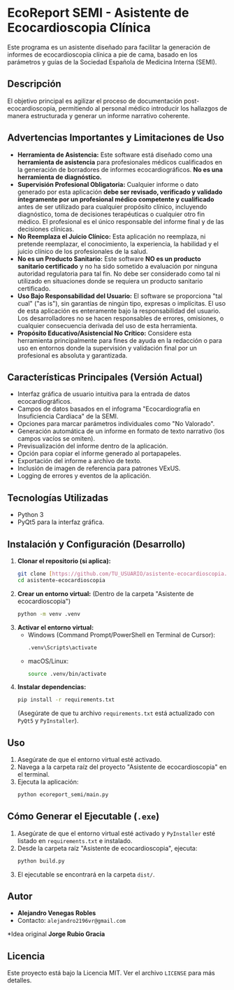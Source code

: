 # EcoReport SEMI - Asistente de Ecocardioscopia Clínica

Este programa es un asistente diseñado para facilitar la generación de informes de ecocardioscopia clínica a pie de cama, basado en los parámetros y guías de la Sociedad Española de Medicina Interna (SEMI).

## Descripción

El objetivo principal es agilizar el proceso de documentación post-ecocardioscopia, permitiendo al personal médico introducir los hallazgos de manera estructurada y generar un informe narrativo coherente.

## Advertencias Importantes y Limitaciones de Uso

* **Herramienta de Asistencia:** Este software está diseñado como una **herramienta de asistencia** para profesionales médicos cualificados en la generación de borradores de informes ecocardiográficos. **No es una herramienta de diagnóstico.**
* **Supervisión Profesional Obligatoria:** Cualquier informe o dato generado por esta aplicación **debe ser revisado, verificado y validado íntegramente por un profesional médico competente y cualificado** antes de ser utilizado para cualquier propósito clínico, incluyendo diagnóstico, toma de decisiones terapéuticas o cualquier otro fin médico. El profesional es el único responsable del informe final y de las decisiones clínicas.
* **No Reemplaza el Juicio Clínico:** Esta aplicación no reemplaza, ni pretende reemplazar, el conocimiento, la experiencia, la habilidad y el juicio clínico de los profesionales de la salud.
* **No es un Producto Sanitario:** Este software **NO es un producto sanitario certificado** y no ha sido sometido a evaluación por ninguna autoridad regulatoria para tal fin. No debe ser considerado como tal ni utilizado en situaciones donde se requiera un producto sanitario certificado.
* **Uso Bajo Responsabilidad del Usuario:** El software se proporciona "tal cual" ("as is"), sin garantías de ningún tipo, expresas o implícitas. El uso de esta aplicación es enteramente bajo la responsabilidad del usuario. Los desarrolladores no se hacen responsables de errores, omisiones, o cualquier consecuencia derivada del uso de esta herramienta.
* **Propósito Educativo/Asistencial No Crítico:** Considere esta herramienta principalmente para fines de ayuda en la redacción o para uso en entornos donde la supervisión y validación final por un profesional es absoluta y garantizada.


## Características Principales (Versión Actual)

* Interfaz gráfica de usuario intuitiva para la entrada de datos ecocardiográficos.
* Campos de datos basados en el infograma "Ecocardiografía en Insuficiencia Cardíaca" de la SEMI.
* Opciones para marcar parámetros individuales como "No Valorado".
* Generación automática de un informe en formato de texto narrativo (los campos vacíos se omiten).
* Previsualización del informe dentro de la aplicación.
* Opción para copiar el informe generado al portapapeles.
* Exportación del informe a archivo de texto.
* Inclusión de imagen de referencia para patrones VExUS.
* Logging de errores y eventos de la aplicación.

## Tecnologías Utilizadas

* Python 3
* PyQt5 para la interfaz gráfica.

## Instalación y Configuración (Desarrollo)

1.  **Clonar el repositorio (si aplica):**
    ```bash
    git clone [https://github.com/TU_USUARIO/asistente-ecocardioscopia.git](https://github.com/TU_USUARIO/asistente-ecocardioscopia.git)
    cd asistente-ecocardioscopia
    ```
2.  **Crear un entorno virtual:**
    (Dentro de la carpeta "Asistente de ecocardioscopia")
    ```bash
    python -m venv .venv
    ```
3.  **Activar el entorno virtual:**
    * Windows (Command Prompt/PowerShell en Terminal de Cursor):
        ```bash
        .venv\Scripts\activate
        ```
    * macOS/Linux:
        ```bash
        source .venv/bin/activate
        ```
4.  **Instalar dependencias:**
    ```bash
    pip install -r requirements.txt
    ```
    (Asegúrate de que tu archivo `requirements.txt` está actualizado con `PyQt5` y `PyInstaller`).

## Uso

1.  Asegúrate de que el entorno virtual esté activado.
2.  Navega a la carpeta raíz del proyecto "Asistente de ecocardioscopia" en el terminal.
3.  Ejecuta la aplicación:
    ```bash
    python ecoreport_semi/main.py
    ```

## Cómo Generar el Ejecutable (`.exe`)

1.  Asegúrate de que el entorno virtual esté activado y `PyInstaller` esté listado en `requirements.txt` e instalado.
2.  Desde la carpeta raíz "Asistente de ecocardioscopia", ejecuta:
    ```bash
    python build.py
    ```
3.  El ejecutable se encontrará en la carpeta `dist/`.

## Autor

* **Alejandro Venegas Robles**
* Contacto: `alejandro2196vr@gmail.com`

*Idea original **Jorge Rubio Gracia**


## Licencia

Este proyecto está bajo la Licencia MIT. Ver el archivo `LICENSE` para más detalles.
